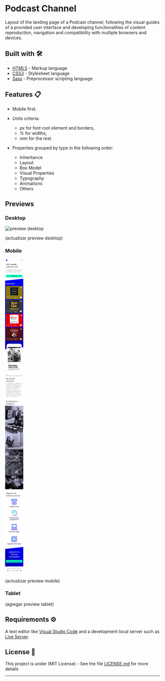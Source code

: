 # Podcast Channel

Layout of the landing page of a Podcast channel, following the visual guides of a provided user interface and developing functionalities of content reproduction, navigation and compatibility with multiple browsers and devices.

## Built with 🛠️

* [HTML5](https://developer.mozilla.org/en-US/docs/Web/Guide/HTML/HTML5) - Markup language
* [CSS3](https://developer.mozilla.org/en-US/docs/Web/CSS) - Stylesheet language
* [Sass](https://sass-lang.com/install) - Preprocessor scripting language

## Features 📋

* Mobile first.
* Units criteria:
    * *px* for font root element and borders,
    * *%* for widths,
    * *rem* for the rest.

* Properties grouped by type in the following order:
    * Inheritance
    * Layout
    * Box Model
    * Visual Properties
    * Typography
    * Animations
    * Others

## Previews

### Desktop 

![preview desktop](https://github.com/LSegg/PodcastChannel/blob/main/previews/desktop_preview.png?raw=true)

(actualizar preview desktop)
### Mobile

![preview mobile](https://github.com/LSegg/PodcastChannel/blob/main/previews/mobile_preview.png?raw=true)

(actualizar preview mobile)
### Tablet

(agregar preview tablet)

## Requirements ⚙️

A text editor like [Visual Studio Code](https://code.visualstudio.com/) and a development local server such as [Live Server](https://marketplace.visualstudio.com/items?itemName=ritwickdey.LiveServer).

## License 📄

This project is under (MIT License) - See the file [LICENSE.md](LICENSE.md) for more details

---